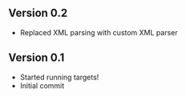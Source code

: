 ## Version 0.2

* Replaced XML parsing with custom XML parser

## Version 0.1

* Started running targets!
* Initial commit
